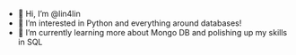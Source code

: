 - 👋 Hi, I’m @lin4lin
- 👀 I’m interested in Python and everything around databases!
- 🌱 I’m currently learning more about Mongo DB and polishing up my skills in SQL

<!---
lin4lin/lin4lin is a ✨ special ✨ repository because its `README.md` (this file) appears on your GitHub profile.
You can click the Preview link to take a look at your changes.
--->

